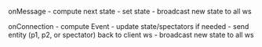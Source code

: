 onMessage
    - compute next state
    - set state
    - broadcast new state to all ws

onConnection
    - compute Event
    - update state/spectators if needed
    - send entity (p1, p2, or spectator) back to client ws
    - broadcast new state to all ws
